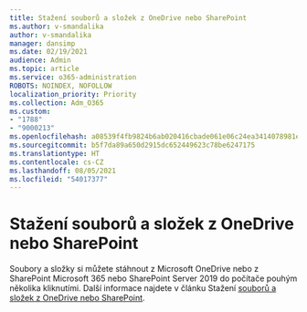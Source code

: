 ```yaml
---
title: Stažení souborů a složek z OneDrive nebo SharePoint
ms.author: v-smandalika
author: v-smandalika
manager: dansimp
ms.date: 02/19/2021
audience: Admin
ms.topic: article
ms.service: o365-administration
ROBOTS: NOINDEX, NOFOLLOW
localization_priority: Priority
ms.collection: Adm_O365
ms.custom:
- "1788"
- "9000213"
ms.openlocfilehash: a08539f4fb9824b6ab020416cbade061e06c24ea3414078981e39c2c10f4beee
ms.sourcegitcommit: b5f7da89a650d2915dc652449623c78be6247175
ms.translationtype: HT
ms.contentlocale: cs-CZ
ms.lasthandoff: 08/05/2021
ms.locfileid: "54017377"
---
```

# <a name="download-files-and-folders-from-onedrive-or-sharepoint"></a>Stažení souborů a složek z OneDrive nebo SharePoint

Soubory a složky si můžete stáhnout z Microsoft OneDrive nebo z SharePoint Microsoft 365 nebo SharePoint Server 2019 do počítače pouhým několika kliknutími. Další informace najdete v článku Stažení [souborů a složek z OneDrive nebo SharePoint](https://support.microsoft.com/office/download-files-and-folders-from-onedrive-or-sharepoint-5c7397b7-19c7-4893-84fe-d02e8fa5df05).

